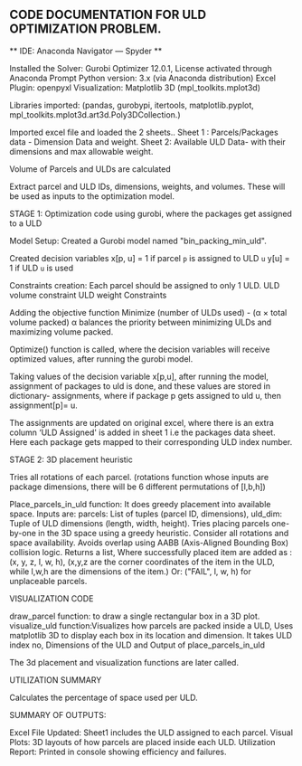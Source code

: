 ## CODE DOCUMENTATION FOR ULD OPTIMIZATION PROBLEM.

** IDE: Anaconda Navigator — Spyder **

Installed the Solver: Gurobi Optimizer 12.0.1, License activated through Anaconda Prompt
Python version: 3.x (via Anaconda distribution)
Excel Plugin: openpyxl
Visualization: Matplotlib 3D (mpl_toolkits.mplot3d)

Libraries imported: (pandas, gurobypi, itertools, matplotlib.pyplot, mpl_toolkits.mplot3d.art3d.Poly3DCollection.)

Imported excel file and loaded the 2 sheets..
Sheet 1 : Parcels/Packages data - Dimension Data and weight.
Sheet 2: Available ULD Data- with their dimensions and max allowable weight.

Volume of Parcels and ULDs are calculated

Extract parcel and ULD IDs, dimensions, weights, and volumes.
These will be used as inputs to the optimization model.

STAGE 1: Optimization code using gurobi, where the packages get assigned to a ULD

Model Setup: Created a Gurobi model named "bin_packing_min_uld".

Created decision variables
x[p, u] = 1 if parcel `p` is assigned to ULD `u`
y[u] = 1 if ULD `u` is used

Constraints creation:
Each parcel should be assigned to only 1 ULD.
ULD volume constraint
ULD weight Constraints

Adding the objective function
Minimize (number of ULDs used) - (α × total volume packed)
α balances the priority between minimizing ULDs and maximizing volume packed.

Optimize()  function is called, where the decision variables will receive optimized values, after running the gurobi model.

Taking  values of the decision variable x[p,u], after running the model, assignment of packages to uld is done, and these values are stored in dictionary- assignments, where if package p gets assigned to uld u, then assignment[p]= u.

The assignments are updated on original excel, where there is an extra column ‘ULD Assigned' is added in sheet 1 i.e the packages data sheet. Here each package gets mapped to their corresponding ULD index number.

STAGE 2: 3D placement heuristic

Tries all rotations of each parcel. (rotations function whose inputs are package dimensions, there will be 6 different permutations of [l,b,h])

Place_parcels_in_uld function:
It does greedy placement into available space.
Inputs are: parcels: List of tuples (parcel ID, dimensions), uld_dim: Tuple of ULD dimensions (length, width, height).
Tries placing parcels one-by-one in the 3D space using a greedy heuristic.
Consider all rotations and space availability.
Avoids overlap using AABB (Axis-Aligned Bounding Box) collision logic.
Returns a list,
Where successfully placed item are added as : (x, y, z, l, w, h), 
(x,y,z are the corner coordinates of the item in the ULD, while l,w,h are the dimensions of the item.)
Or: ("FAIL", l, w, h) for unplaceable parcels.

VISUALIZATION CODE

draw_parcel function: to draw a single rectangular box in a 3D plot.
visualize_uld function:Visualizes how parcels are packed inside a ULD, Uses matplotlib 3D to display each box in its location and dimension. It takes ULD index no, Dimensions of the ULD and Output of place_parcels_in_uld

The 3d placement and visualization functions are later called.

UTILIZATION SUMMARY

Calculates the percentage of space used per ULD.

SUMMARY OF OUTPUTS:

Excel File Updated: Sheet1 includes the ULD assigned to each parcel.
Visual Plots: 3D layouts of how parcels are placed inside each ULD.
Utilization Report: Printed in console showing efficiency and failures.
